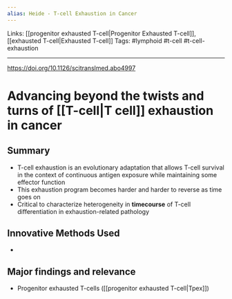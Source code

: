 ```yaml
---
alias: Heide - T-cell Exhaustion in Cancer
---
```


Links: [[progenitor exhausted T-cell|Progenitor Exhausted T-cell]], [[exhausted T-cell|Exhausted T-cell]]
Tags: #lymphoid #t-cell #t-cell-exhaustion

---

https://doi.org/10.1126/scitranslmed.abo4997

# Advancing beyond the twists and turns of [[T-cell|T cell]] exhaustion in cancer

## Summary
- T-cell exhaustion is an evolutionary adaptation that allows T-cell survival in the context of continuous antigen exposure while maintaining some effector function
- This exhaustion program becomes harder and harder to reverse as time goes on
- Critical to characterize heterogeneity in **timecourse** of T-cell differentiation in exhaustion-related pathology

## Innovative Methods Used
- 

## Major findings and relevance
- Progenitor exhausted T-cells ([[progenitor exhausted T-cell|Tpex]])